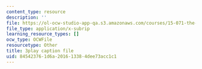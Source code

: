 ```yaml
---
content_type: resource
description: ''
file: https://ol-ocw-studio-app-qa.s3.amazonaws.com/courses/15-071-the-analytics-edge-spring-2017/845423761d6a201613384dee73acc1c1_E_KUHMuoPLE.srt
file_type: application/x-subrip
learning_resource_types: []
ocw_type: OCWFile
resourcetype: Other
title: 3play caption file
uid: 84542376-1d6a-2016-1338-4dee73acc1c1
---
```

